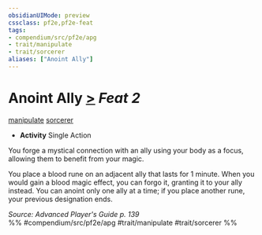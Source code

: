 ```yaml
---
obsidianUIMode: preview
cssclass: pf2e,pf2e-feat
tags:
- compendium/src/pf2e/apg
- trait/manipulate
- trait/sorcerer
aliases: ["Anoint Ally"]
---
```

# Anoint Ally  [>](rules/core-rulebook/chapter-9-playing-the-game.md#Actions "Single Action") *Feat 2*  
[manipulate](rules/traits/manipulate.md "Manipulate General Trait")  [sorcerer](rules/traits/sorcerer.md "Sorcerer Class Trait")  

- **Activity** Single Action

You forge a mystical connection with an ally using your body as a focus, allowing them to benefit from your magic.

You place a blood rune on an adjacent ally that lasts for 1 minute. When you would gain a blood magic effect, you can forgo it, granting it to your ally instead. You can anoint only one ally at a time; if you place another rune, your previous designation ends.

*Source: Advanced Player's Guide p. 139*  
%% #compendium/src/pf2e/apg #trait/manipulate #trait/sorcerer %%